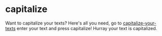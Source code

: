 # capitalize
Want to capitalize your texts? Here's all you need, go to [capitalize-your-texts](https://capitalize-your-texts.netlify.app/) enter your text and press capitalize! Hurray your text is capitalized.
